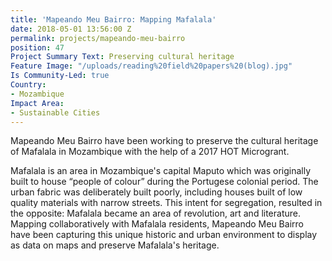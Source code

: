 ```yaml
---
title: 'Mapeando Meu Bairro: Mapping Mafalala'
date: 2018-05-01 13:56:00 Z
permalink: projects/mapeando-meu-bairro
position: 47
Project Summary Text: Preserving cultural heritage
Feature Image: "/uploads/reading%20field%20papers%20(blog).jpg"
Is Community-Led: true
Country:
- Mozambique
Impact Area:
- Sustainable Cities
---
```


Mapeando Meu Bairro have been working to preserve the cultural heritage of Mafalala in Mozambique with the help of a 2017 HOT Microgrant.

Mafalala is an area in Mozambique's capital Maputo which was originally built to house “people of colour” during the Portugese colonial period. The urban fabric was deliberately built poorly, including houses built of low quality materials with narrow streets. This intent for segregation, resulted in the opposite: Mafalala became an area of revolution, art and literature. Mapping collaboratively with Mafalala residents, Mapeando Meu Bairro have been capturing this unique historic and urban environment to display as data on maps and preserve Mafalala's heritage.